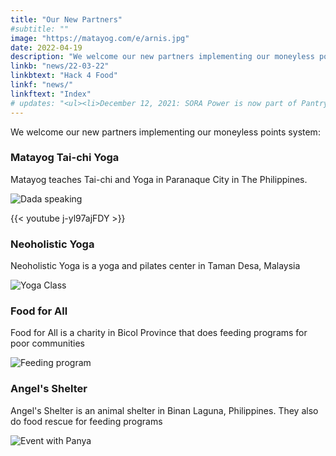 ```yaml
---
title: "Our New Partners"
#subtitle: ""
image: "https://matayog.com/e/arnis.jpg"
date: 2022-04-19
description: "We welcome our new partners implementing our moneyless points system"
linkb: "news/22-03-22"
linkbtext: "Hack 4 Food"
linkf: "news/"
linkftext: "Index"
# updates: "<ul><li>December 12, 2021: SORA Power is now part of Pantry Govern</li></ul>"
---
```


We welcome our new partners implementing our moneyless points system:


### Matayog Tai-chi Yoga

Matayog teaches Tai-chi and Yoga in Paranaque City in The Philippines. 

![Dada speaking](https://matayog.com/e/arnis.jpg)

{{< youtube j-yl97ajFDY >}}


### Neoholistic Yoga

Neoholistic Yoga is a yoga and pilates center in Taman Desa, Malaysia 

![Yoga Class](https://neoholistic.shop/images/video-thumb.jpg)


### Food for All

Food for All is a charity in Bicol Province that does feeding programs for poor communities

![Feeding program](https://foodforall.xyz/pics/mh/bicol/fabicol5s.jpg)


### Angel's Shelter

Angel's Shelter is an animal shelter in Binan Laguna, Philippines. They also do food rescue for feeding programs

![Event with Panya](https://angelshelter.shop/e/220331a.jpg)


